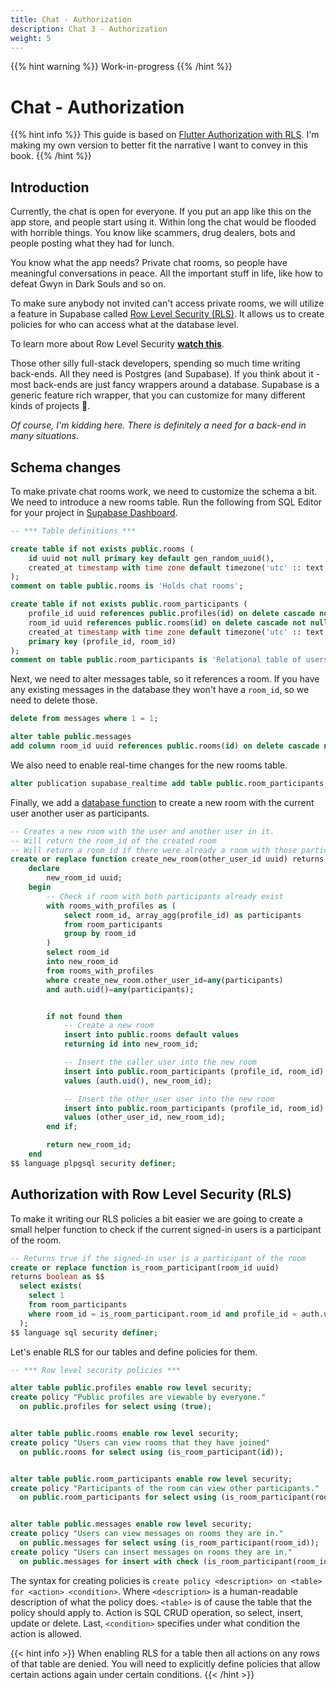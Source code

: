 ```yaml
---
title: Chat - Authorization
description: Chat 3 - Authorization
weight: 5
---
```


{{% hint warning %}}
Work-in-progress
{{% /hint %}}

# Chat - Authorization

{{% hint info %}}
This guide is based on [Flutter Authorization with
RLS](https://supabase.com/blog/flutter-authorization-with-rls).
I'm making my own version to better fit the narrative I want to convey in this
book.
{{% /hint %}}

## Introduction

Currently, the chat is open for everyone.
If you put an app like this on the app store, and people start using it.
Within long the chat would be flooded with horrible things.
You know like scammers, drug dealers, bots and people posting what they had for
lunch.

You know what the app needs?
Private chat rooms, so people have meaningful conversations in peace.
All the important stuff in life, like how to defeat Gwyn in Dark Souls and so
on.

To make sure anybody not invited can't access private rooms, we will utilize a
feature in Supabase called [Row Level Security
(RLS)](https://supabase.com/docs/guides/database/postgres/row-level-security).
It allows us to create policies for who can access what at the database level.

To learn more about Row Level Security [**watch
this**](https://www.youtube.com/watch?v=Ow_Uzedfohk).

Those other silly full-stack developers, spending so much time writing
back-ends.
All they need is Postgres (and Supabase).
If you think about it - most back-ends are just fancy wrappers around a
database.
Supabase is a generic feature rich wrapper, that you can customize for many
different kinds of projects 🤯.

_Of course, I'm kidding here.
There is definitely a need for a back-end in many situations._

## Schema changes

To make private chat rooms work, we need to customize the schema a bit.
We need to introduce a new rooms table.
Run the following from SQL Editor for your project in [Supabase
Dashboard](https://supabase.com/dashboard/).

```sql
-- *** Table definitions ***

create table if not exists public.rooms (
    id uuid not null primary key default gen_random_uuid(),
    created_at timestamp with time zone default timezone('utc' :: text, now()) not null
);
comment on table public.rooms is 'Holds chat rooms';

create table if not exists public.room_participants (
    profile_id uuid references public.profiles(id) on delete cascade not null,
    room_id uuid references public.rooms(id) on delete cascade not null,
    created_at timestamp with time zone default timezone('utc' :: text, now()) not null,
    primary key (profile_id, room_id)
);
comment on table public.room_participants is 'Relational table of users and rooms.';
```

Next, we need to alter messages table, so it references a room.
If you have any existing messages in the database they won't have a `room_id`,
so we need to delete those.

```sql
delete from messages where 1 = 1;

alter table public.messages
add column room_id uuid references public.rooms(id) on delete cascade not null;
```

We also need to enable real-time changes for the new rooms table.

```sql
alter publication supabase_realtime add table public.room_participants;
```

Finally, we add a [database
function](https://supabase.com/docs/guides/database/functions?queryGroups=language&language=dart)
to create a new room with the current user another user as participants.

```sql
-- Creates a new room with the user and another user in it.
-- Will return the room_id of the created room
-- Will return a room_id if there were already a room with those participants
create or replace function create_new_room(other_user_id uuid) returns uuid as $$
    declare
        new_room_id uuid;
    begin
        -- Check if room with both participants already exist
        with rooms_with_profiles as (
            select room_id, array_agg(profile_id) as participants
            from room_participants
            group by room_id
        )
        select room_id
        into new_room_id
        from rooms_with_profiles
        where create_new_room.other_user_id=any(participants)
        and auth.uid()=any(participants);


        if not found then
            -- Create a new room
            insert into public.rooms default values
            returning id into new_room_id;

            -- Insert the caller user into the new room
            insert into public.room_participants (profile_id, room_id)
            values (auth.uid(), new_room_id);

            -- Insert the other_user user into the new room
            insert into public.room_participants (profile_id, room_id)
            values (other_user_id, new_room_id);
        end if;

        return new_room_id;
    end
$$ language plpgsql security definer;
```

## Authorization with Row Level Security (RLS)

To make it writing our RLS policies a bit easier we are going to create a small
helper function to check if the current signed-in users is a participant of the
room.

```sql
-- Returns true if the signed-in user is a participant of the room
create or replace function is_room_participant(room_id uuid)
returns boolean as $$
  select exists(
    select 1
    from room_participants
    where room_id = is_room_participant.room_id and profile_id = auth.uid()
  );
$$ language sql security definer;
```

Let's enable RLS for our tables and define policies for them.

```sql
-- *** Row level security policies ***

alter table public.profiles enable row level security;
create policy "Public profiles are viewable by everyone."
  on public.profiles for select using (true);


alter table public.rooms enable row level security;
create policy "Users can view rooms that they have joined"
  on public.rooms for select using (is_room_participant(id));


alter table public.room_participants enable row level security;
create policy "Participants of the room can view other participants."
  on public.room_participants for select using (is_room_participant(room_id));


alter table public.messages enable row level security;
create policy "Users can view messages on rooms they are in."
  on public.messages for select using (is_room_participant(room_id));
create policy "Users can insert messages on rooms they are in."
  on public.messages for insert with check (is_room_participant(room_id) and profile_id = auth.uid());
```

The syntax for creating policies is `create policy <description> on <table> for <action>
<condition>`.
Where `<description>` is a human-readable description of what the policy does.
`<table>` is of cause the table that the policy should apply to.
Action is SQL CRUD operation, so select, insert, update or delete.
Last, `<condition>` specifies under what condition the action is allowed.

{{< hint info >}}
When enabling RLS for a table then all actions on any rows of that table are
denied.
You will need to explicitly define policies that allow certain actions again
under certain conditions.
{{< /hint >}}
